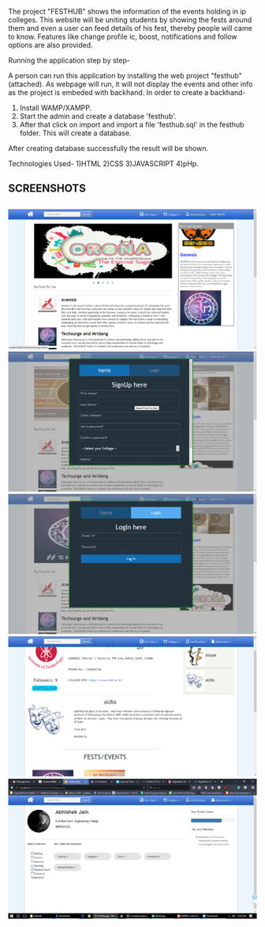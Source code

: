 The project "FESTHUB" shows the information of the events holding in ip colleges. This website will be uniting students by showing the fests around them and even a user can
feed details of his fest, thereby people will came to know. Features like change profile ic, boost, notifications and follow options are also provided.

Running the application step by step-

A person can run this application by installing the web project "festhub" (attached). As webpage will run, it will not display the events and other info as the project is 
embeded with backhand.
In order to create a backhand-
1) Install WAMP/XAMPP.
2) Start the admin and create a database 'festhub'.
3) After that click on import and import a file 'festhub.sql' in the festhub folder. This will create a database.

After creating database successfully the result will be shown.

Technologies Used-
1)HTML
2)CSS
3)JAVASCRIPT
4)pHp.

<h2>SCREENSHOTS<h2>

<img src="Screenshots/Screenshot (38).png">


<img src="Screenshots/Screenshot (39).png">


<img src="Screenshots/Screenshot (40).png">


<img src="Screenshots/Screenshot (41).png">

<img src="Screenshots/Screenshot (44).png">

